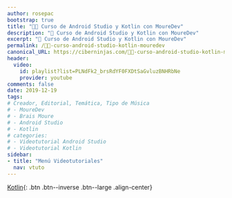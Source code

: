 ```yaml
---
author: rosepac
bootstrap: true
title: "👨‍💻 Curso de Android Studio y Kotlin con MoureDev"
description: "📲 Curso de Android Studio y Kotlin con MoureDev"
excerpt: "📲 Curso de Android Studio y Kotlin con MoureDev"
permalink: /👨‍💻-curso-android-studio-kotlin-mouredev
canonical_URL: https://ciberninjas.com/👨‍💻-curso-android-studio-kotlin-mouredev
header:
  video:
    id: playlist?list=PLNdFk2_brsRdYF0FXDtSaGvluzBNHRbNe
    provider: youtube
comments: false
date: 2019-12-19
tags:
# Creador, Editorial, Temática, Tipo de Música
# - MoureDev
# - Brais Moure
# - Android Studio
# - Kotlin
# categories:
# - Videotutorial Android Studio
# - Videotutorial Kotlin
sidebar:
- title: "Menú Videotutoriales"
  nav: vtuto
---
```


[Kotlin](/cursos-tecnologia/#kotlin){: .btn .btn--inverse .btn--large .align-center}
